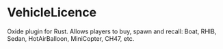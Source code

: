 # VehicleLicence
Oxide plugin for Rust. Allows players to buy, spawn and recall: Boat, RHIB, Sedan, HotAirBalloon, MiniCopter, CH47, etc.
